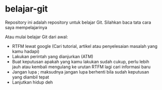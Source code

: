 # belajar-git
Repository ini adalah repository untuk belajar Git. Silahkan baca tata cara saya mempelajarinya

Atau mulai belajar Git dari awal:
- RTFM lewat google (Cari tutorial, artikel atau penyelesaian masalah yang kamu hadapi)
- Lakukan perintah yang dianjurkan (ATM)
- Buat keputusan apakah yang kamu lakukan sudah cukup, perlu lebih jauh atau kembali mengulang ke urutan RTFM lagi cari informasi baru
- Jangan lupa ; maksudnya jangan lupa berhenti bila sudah keputusan yang diambil tepat
- Lanjutkan hidup deh
